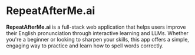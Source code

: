 # RepeatAfterMe.ai

**RepeatAfterMe.ai** is a full-stack web application that helps users improve their English pronunciation through interactive learning and LLMs. Whether you're a beginner or looking to sharpen your skills, this app offers a simple, engaging way to practice and learn how to spell words correctly.
